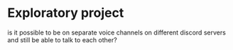 # Exploratory project

is it possible to be on separate voice channels on different discord servers and
still be able to talk to each other?
